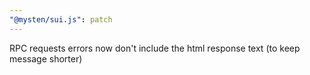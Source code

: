 ```yaml
---
"@mysten/sui.js": patch
---
```


RPC requests errors now don't include the html response text (to keep message shorter)
